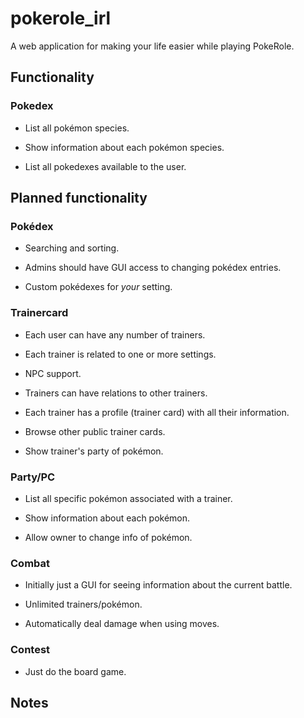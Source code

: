 # pokerole_irl
A web application for making your life easier while playing PokeRole.

## Functionality

### Pokedex

* List all pokémon species.

* Show information about each pokémon species.

* List all pokedexes available to the user.

## Planned functionality

### Pokédex

* Searching and sorting.

* Admins should have GUI access to changing pokédex entries.

* Custom pokédexes for _your_ setting.

### Trainercard

* Each user can have any number of trainers.

* Each trainer is related to one or more settings.

* NPC support.

* Trainers can have relations to other trainers.

* Each trainer has a profile (trainer card) with all their information.

* Browse other public trainer cards.

* Show trainer's party of pokémon.

### Party/PC

* List all specific pokémon associated with a trainer.

* Show information about each pokémon.

* Allow owner to change info of pokémon.

### Combat

* Initially just a GUI for seeing information about the current battle.

* Unlimited trainers/pokémon.

* Automatically deal damage when using moves.

### Contest

* Just do the board game.

## Notes

